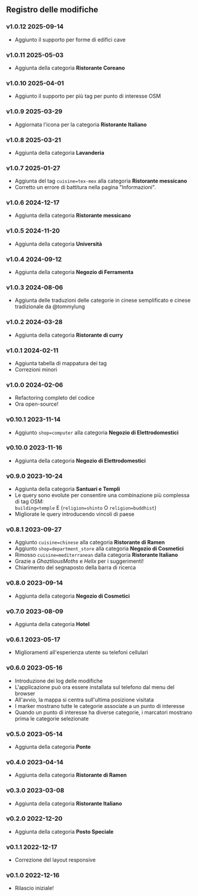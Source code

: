## Registro delle modifiche

### v1.0.12 <time>2025-09-14</time>

- Aggiunto il supporto per forme di edifici cave

### v1.0.11 <time>2025-05-03</time>

- Aggiunta della categoria **Ristorante Coreano**

### v1.0.10 <time>2025-04-01</time>

- Aggiunto il supporto per più tag per punto di interesse OSM

### v1.0.9 <time>2025-03-29</time>

- Aggiornata l'icona per la categoria **Ristorante Italiano**

### v1.0.8 <time>2025-03-21</time>

- Aggiunta della categoria **Lavanderia**

### v1.0.7 <time>2025-01-27</time>

- Aggiunta del tag `cuisine=tex-mex` alla categoria **Ristorante messicano**
- Corretto un errore di battitura nella pagina "Informazioni".

### v1.0.6 <time>2024-12-17</time>

- Aggiunta della categoria **Ristorante messicano**

### v1.0.5 <time>2024-11-20</time>

- Aggiunta della categoria **Università**

### v1.0.4 <time>2024-09-12</time>

- Aggiunta della categoria **Negozio di Ferramenta**

### v1.0.3 <time>2024-08-06</time>

- Aggiunta delle traduzioni delle categorie in cinese semplificato e cinese tradizionale da @tommylung

### v1.0.2 <time>2024-03-28</time>

- Aggiunta della categoria **Ristorante di curry**

### v1.0.1 <time>2024-02-11</time>

- Aggiunta tabella di mappatura dei tag
- Correzioni minori

### v1.0.0 <time>2024-02-06</time>

- Refactoring completo del codice
- Ora open-source!

### v0.10.1 <time>2023-11-14</time>

- Aggiunto `shop=computer` alla categoria **Negozio di Elettrodomestici**

### v0.10.0 <time>2023-11-16</time>

- Aggiunta della categoria **Negozio di Elettrodomestici**

### v0.9.0 <time>2023-10-24</time>

- Aggiunta della categoria **Santuari e Templi**
- Le query sono evolute per consentire una combinazione più complessa di tag OSM:<br> `building=temple` E (`religion=shinto` O `religion=buddhist`)
- Migliorate le query introducendo vincoli di paese

### v0.8.1 <time>2023-09-27</time>

- Aggiunto `cuisine=chinese` alla categoria **Ristorante di Ramen**
- Aggiunto `shop=department_store` alla categoria **Negozio di Cosmetici**
- Rimosso `cuisine=mediterranean` dalla categoria **Ristorante Italiano**
- Grazie a _GhaztliousMoths_ e _Helix_ per i suggerimenti!
- Chiarimento del segnaposto della barra di ricerca

### v0.8.0 <time>2023-09-14</time>

- Aggiunta della categoria **Negozio di Cosmetici**

### v0.7.0 <time>2023-08-09</time>

- Aggiunta della categoria **Hotel**

### v0.6.1 <time>2023-05-17</time>

- Miglioramenti all'esperienza utente su telefoni cellulari

### v0.6.0 <time>2023-05-16</time>

- Introduzione dei log delle modifiche
- L'applicazione può ora essere installata sul telefono dal menu del browser
- All'avvio, la mappa si centra sull'ultima posizione visitata
- I marker mostrano tutte le categorie associate a un punto di interesse
- Quando un punto di interesse ha diverse categorie, i marcatori mostrano prima le categorie selezionate

### v0.5.0 <time>2023-05-14</time>

- Aggiunta della categoria **Ponte**

### v0.4.0 <time>2023-04-14</time>

- Aggiunta della categoria **Ristorante di Ramen**

### v0.3.0 <time>2023-03-08</time>

- Aggiunta della categoria **Ristorante Italiano**

### v0.2.0 <time>2022-12-20</time>

- Aggiunta della categoria **Posto Speciale**

### v0.1.1 <time>2022-12-17</time>

- Correzione del layout responsive

### v0.1.0 <time>2022-12-16</time>

- Rilascio iniziale!
